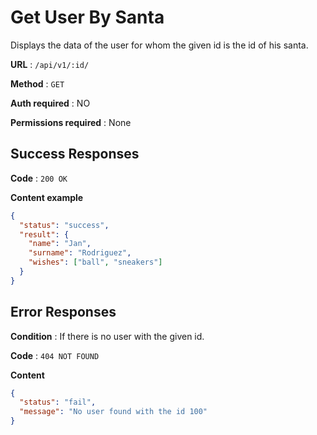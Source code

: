 # Get User By Santa

Displays the data of the user for whom the given id is the id of his santa.

**URL** : `/api/v1/:id/`

**Method** : `GET`

**Auth required** : NO

**Permissions required** : None

## Success Responses

**Code** : `200 OK`

**Content example**

```json
{
  "status": "success",
  "result": {
    "name": "Jan",
    "surname": "Rodriguez",
    "wishes": ["ball", "sneakers"]
  }
}
```

## Error Responses

**Condition** : If there is no user with the given id.

**Code** : `404 NOT FOUND`

**Content**

```json
{
  "status": "fail",
  "message": "No user found with the id 100"
}
```
